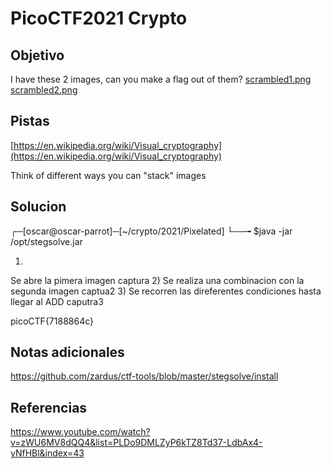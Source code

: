 # PicoCTF2021 Crypto
## Objetivo
I have these 2 images, can you make a flag out of them? [scrambled1.png](https://mercury.picoctf.net/static/9f2d081f12c05202359632c1989e7927/scrambled1.png) [scrambled2.png](https://mercury.picoctf.net/static/9f2d081f12c05202359632c1989e7927/scrambled2.png)
## Pistas
[https://en.wikipedia.org/wiki/Visual_cryptography](https://en.wikipedia.org/wiki/Visual_cryptography)

Think of different ways you can "stack" images

## Solucion

┌─[oscar@oscar-parrot]─[~/crypto/2021/Pixelated]
└──╼ $java -jar /opt/stegsolve.jar 

1)
Se abre la pimera imagen 
	captura
2)
Se realiza una combinacion con la segunda imagen
	captua2
3)
Se recorren las direferentes condiciones hasta llegar al ADD
	caputra3

picoCTF{7188864c}




## Notas adicionales
https://github.com/zardus/ctf-tools/blob/master/stegsolve/install

## Referencias 
https://www.youtube.com/watch?v=zWU6MV8dQQ4&list=PLDo9DMLZyP6kTZ8Td37-LdbAx4-yNfHBl&index=43
